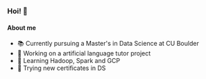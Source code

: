 ### Hoi! 👻

#### About me

- 📚 Currently pursuing a Master's in Data Science at CU Boulder
- 🤖 Working on a artificial language tutor project
- 🌵 Learning Hadoop, Spark and GCP
- 🗿 Trying new certificates in DS
